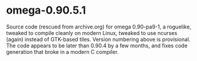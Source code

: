# omega-0.90.5.1

Source code (rescued from archive.org) for omega 0.90-pa9-1, a roguelike, tweaked to compile cleanly on modern Linux, tweaked to use ncurses (again) instead of GTK-based tiles.
Version numbering above is provisional.
The code appears to be later than 0.90.4 by a few months, and fixes code generation that broke in a modern C compiler.
